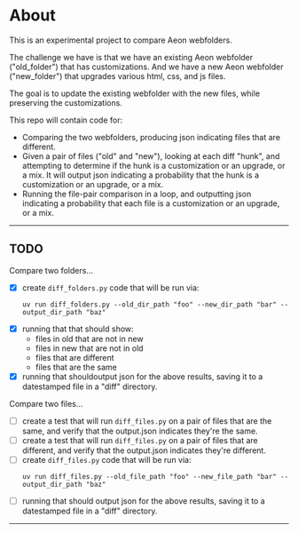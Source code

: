 # About

This is an experimental project to compare Aeon webfolders.

The challenge we have is that we have an existing Aeon webfolder ("old_folder") that has customizations. And we have a new Aeon webfolder ("new_folder") that upgrades various html, css, and js files.

The goal is to update the existing webfolder with the new files, while preserving the customizations.

This repo will contain code for:
- Comparing the two webfolders, producing json indicating files that are different.
- Given a pair of files ("old" and "new"), looking at each diff "hunk", and attempting to determine if the hunk is a customization or an upgrade, or a mix. It will output json indicating a probability that the hunk is a customization or an upgrade, or a mix.
- Running the file-pair comparison in a loop, and outputting json indicating a probability that each file is a customization or an upgrade, or a mix.

---


## TODO

Compare two folders...
- [x] create `diff_folders.py` code that will be run via:
    ```
    uv run diff_folders.py --old_dir_path "foo" --new_dir_path "bar" --output_dir_path "baz"
    ```
- [x] running that that should show:
    - files in old that are not in new
    - files in new that are not in old
    - files that are different
    - files that are the same
- [x] running that shouldoutput json for the above results, saving it to a datestamped file in a "diff" directory.

Compare two files...
- [ ] create a test that will run `diff_files.py` on a pair of files that are the same, and verify that the output.json indicates they're the same.
- [ ] create a test that will run `diff_files.py` on a pair of files that are different, and verify that the output.json indicates they're different.
- [ ] create `diff_files.py` code that will be run via:
    ```
    uv run diff_files.py --old_file_path "foo" --new_file_path "bar" --output_dir_path "baz"
    ```
- [ ] running that should output json for the above results, saving it to a datestamped file in a "diff" directory.

---
